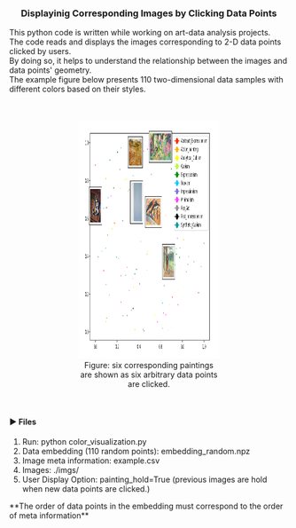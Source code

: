 <h3 align="center">Displayinig Corresponding Images by Clicking Data Points</h3>
<div align="left">
This python code is written while working on art-data analysis projects.<br>
The code reads and displays the images corresponding to 2-D data points clicked by users. <br>
By doing so, it helps to understand the relationship between the images and data points' geometry. <br>
The example figure below presents 110 two-dimensional data samples with different colors based on their styles. <br>
</br>
</br>
<div align="center">
<figure style="width: 50%; font-style: itlaic; font-size: smaller text-align: center;">
<img src="example.png" width=550 height=430><br/>
<figcaption>Figure: six corresponding paintings are shown as six arbitrary data points are clicked.</figcaption>
</figure>
</div>
</br>
<h4>&#x25BA; Files</h4>
<ol>
<li> Run: python color_visualization.py
<li> Data embedding (110 random points): embedding_random.npz
<li> Image meta information: example.csv
<li> Images: ./imgs/
<li> User Display Option: painting_hold=True (previous images are hold when new data points are clicked.)
</ol>

&#42;&#42;The order of data points in the embedding must correspond to the order of meta information&#42;&#42;